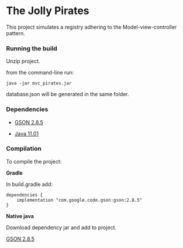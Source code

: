 # The Jolly Pirates 

This project simulates a registry adhering to the Model-view-controller pattern.

### Running the build

Unzip project.

from the command-line run:

```
java -jar mvc_pirates.jar
```

database.json will be generated in the same folder.

### Dependencies

* [GSON 2.8.5](https://github.com/google/gson)

* [Java 11.01](https://www.oracle.com/technetwork/java/javase/downloads/jdk11-downloads-5066655.html)

### Compilation

To compile the project:
 
<strong>Gradle</strong>

In build.gradle add:

```
dependencies {
    implementation "com.google.code.gson:gson:2.8.5"
}
```

<strong>Native java</strong>

Download dependency jar and add to project.

[GSON 2.8.5](https://github.com/google/gson)
